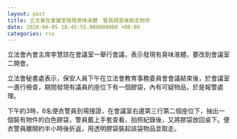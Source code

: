 ```yaml
---
layout: post
title: 立法會在會議室發現臭味液體　警員調查後取走物件
date: 2020-06-05 18:45:55.000000000 +08:00
categories: rss
---
```


立法會內會主席李慧琼在會議室一舉行會議，表示發現有臭味液體，要改到會議室二開會。

立法會秘書處表示，保安人員下午在立法會教育事務委員會會議結束後，於會議室一進行檢查，期間發現有議員的座位下有一個膠袋，內有可疑物品，於是報警處理。

下午約3時，6名便衣警員到場搜證，在會議室右邊第三行第二個座位下，抽出一個裝有物件的白色膠袋，警員戴上手套查看，拍照紀錄後，又將膠袋放回桌下。便衣警員離開約半小時後折返，用透明膠袋裝起該袋物品並取走。
